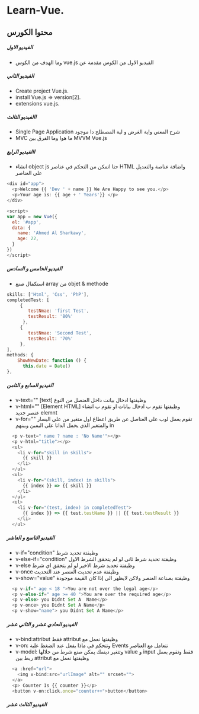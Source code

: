 # Learn-Vue.

## محتوا الكورس
#####  الفيديو الاول
- وما الهدف من الكوس vue.js الفيديو الاول من الكوس مقدمة عن

##### الفيديو الثاني
- Create project Vue.js.
- install Vue.js => version[2].
- extensions vue.js.

##### االفيديو الثالث
- Single Page Application شرح المعني واية الغرض و لية المصطلح دا موجود
- MVC ما هوا وما الفرق بين MVVM Vue.js

##### االفيديو الرابع
- انشاء object js حتا اتمكن من التحكم في عناصر HTML واضافة عناصة والتعديل علي العناصر
```js
<div id="app">
  <p>Welcome {{ 'Dev ' + name }} We Are Happy to see you.</p>
  <p>Your age is: {{ age + ' Years'}} </p>
</div>

<script>
var app = new Vue({
  el: '#app',
  data: {
    name: 'Ahmed Al Sharkawy',
    age: 22,
  }
})
</script>
```

##### الفيديو الخامس و السادس
- استكمال صنع array من objet & methode
```js
skills: ['Html', 'Css', 'PhP'],
completedTest: [
     {
        testNmae: 'first Test',
        testResult: '80%'
      },
     {
        testNmae: 'Second Test',
        testResult: '70%'
     },
],
methods: {
    ShowNewDate: function () {
      this.date = Date()
},
```

#####  الفيديو السابع و الثامن

- v-text="" [text] وظيفتها ادخال بيانت داخل العنصل من النوع
- v-html="" [Element HTML] وظيفتها تقوم ب ادخال بيانات او تقوم ب انشاء عنصر جديد elemnt
- v-for="" تقوم بعمل لوب علي العناصل عن طريق اعطاع اول متغير من علي اليسار والمتغير الذي يحمل الداتا علي اليمين وبينهم in

```js
  <p v-text=" name ? name : 'No Name'"></p>
  <p v-html="title"></p>
  <ul>
    <li v-for="skill in skills">
      {{ skill }}
    </li>
  </ul>
  <ul>
    <li v-for="(skill, index) in skills">
      {{ index }} => {{ skill }}
    </li>
  </ul>
  <ul>
    <li v-for="(test, index) in completedTest">
      {{ index }} => {{ test.testName }} || {{ test.testResult }}
    </li>
  </ul>
```

#####  الفيديو التاسع و العاشر
- v-if="condition" وظيفتة تحديد شرط
- v-else-if="condition" وظيفتة تحديد شرط ثاني لو لم يتحقق الشرط الاول
- v-else وظيفتة تحديد شرط الاخير لو لم يتحقق اي شرط
- v-once وظيفتة عدم تحديث العنصر عند التحديث
- v-show="value" وظيفتة بصناعة العنصر ولاكن لايظهر الي إذا كان القيمة موجودة

```js
  <p v-if=" age < 18 ">You are not over the legal age</p>
  <p v-else-if=" age >= 40 ">You are over the required age</p>
  <p v-else> you Didnt Set A  Name</p>
  <p v-once> you Didnt Set A Name</p>
  <p v-show="name"> you Didnt Set A Name</p>
```

#####  الفيديو الحادي عشر و الثاني عشر

- v-bind:attribut فقط attribut وظيفتها نعمل مع
- v-on: وتتحكم في ماذا يفعل عند الضغط علية Events تتعامل مع العناصر
- v-model: وتتغير دينمك يمكن صنع شرط من حلالها value و input فقط وتقوم بعمل ربط بين attribut وظيفتها نعمل مع

```js
  <a :href="url">
    <img v-bind:src="urlImage" alt="" srcset="">
  </a>
  <p> Counter Is {{ counter }}</p>
  <button v-on:click.once="counter++">button</button>
```

#####  الفيديو الثالث عشر

